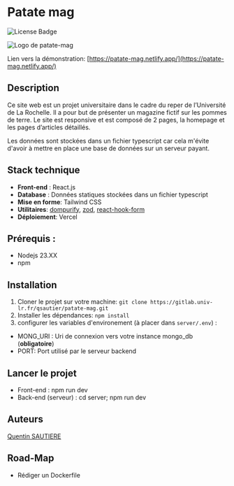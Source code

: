 # Patate mag

![License Badge](https://img.shields.io/badge/license-GPL--3.0-green.svg)


![Logo de patate-mag](public/patate.avif)

Lien vers la démonstration: [https://patate-mag.netlify.app/](https://patate-mag.netlify.app/)

## Description

Ce site web est un projet universitaire dans le cadre du reper de l’Université de La Rochelle. Il a pour but de
présenter
un magazine fictif sur les pommes de terre.
Le site est responsive et est composé de 2 pages, la homepage et les pages d’articles détaillés.

Les données sont stockées dans un fichier typescript car cela m'évite d'avoir à mettre en place une base de données sur un serveur payant.

## Stack technique

- **Front-end** : React.js
- **Database** : Données statiques stockées dans un fichier typescript
- **Mise en forme**: Tailwind CSS
- **Utilitaires**: [dompurify](https://www.npmjs.com/package/dompurify), [zod](https://www.npmjs.com/package/zod), [react-hook-form](https://www.npmjs.com/package/react-hook-form)
- **Déploiement**: Vercel

## Prérequis : 
- Nodejs 23.XX
- npm

## Installation

1) Cloner le projet sur votre machine: `git clone https://gitlab.univ-lr.fr/qsautier/patate-mag.git`
2) Installer les dépendances: `npm install`
3) configurer les variables d'environement (à placer dans `server/.env`) :
  - MONG_URI : Uri de connexion vers votre instance mongo_db (**obligatoire**)
  - PORT: Port utilisé par le serveur backend

## Lancer le projet
- Front-end : npm run dev
- Back-end (serveur) : cd server; npm run dev

## Auteurs
[Quentin SAUTIERE](https://gitlab.univ-lr.fr/qsautier)

## Road-Map 
-  Rédiger un Dockerfile
